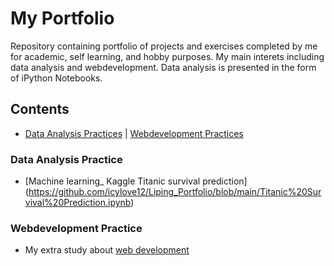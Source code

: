 # My Portfolio
Repository containing portfolio of projects and exercises completed by me for academic, self learning, and hobby purposes. My main interets including data analysis and webdevelopment. Data analysis is presented in the form of iPython Notebooks.

## Contents
  - [Data Analysis Practices](#Data-Analysis-Practice) | [Webdevelopment Practices](#Webdevelopment-Practice)
  

### Data Analysis Practice
- [Machine learning_ Kaggle Titanic survival prediction] (https://github.com/icylove12/Liping_Portfolio/blob/main/Titanic%20Survival%20Prediction.ipynb)
### Webdevelopment Practice
   - My extra study about [web development](https://github.com/icylove12/complete-javascript-course-master)
   
